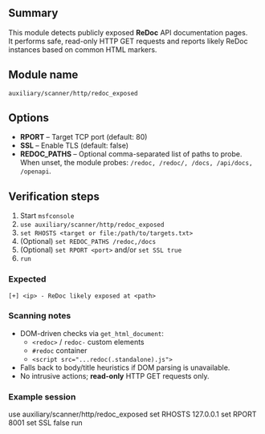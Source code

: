 ## Summary
This module detects publicly exposed **ReDoc** API documentation pages.  
It performs safe, read-only HTTP GET requests and reports likely ReDoc instances based on common HTML markers.

## Module name
`auxiliary/scanner/http/redoc_exposed`

## Options
* **RPORT** – Target TCP port (default: 80)  
* **SSL** – Enable TLS (default: false)  
* **REDOC_PATHS** – Optional comma-separated list of paths to probe. When unset, the module probes: `/redoc, /redoc/, /docs, /api/docs, /openapi`.

## Verification steps
1. Start `msfconsole`  
2. `use auxiliary/scanner/http/redoc_exposed`  
3. `set RHOSTS <target or file:/path/to/targets.txt>`  
4. (Optional) `set REDOC_PATHS /redoc,/docs`  
5. (Optional) `set RPORT <port>` and/or `set SSL true`  
6. `run`

### Expected

`[+] <ip> - ReDoc likely exposed at <path>`

### Scanning notes
- DOM-driven checks via `get_html_document`:
  - `<redoc>` / `redoc-` custom elements
  - `#redoc` container
  - `<script src="...redoc(.standalone).js">`
- Falls back to body/title heuristics if DOM parsing is unavailable.
- No intrusive actions; **read-only** HTTP GET requests only.

### Example session

use auxiliary/scanner/http/redoc_exposed
set RHOSTS 127.0.0.1
set RPORT 8001
set SSL false
run
